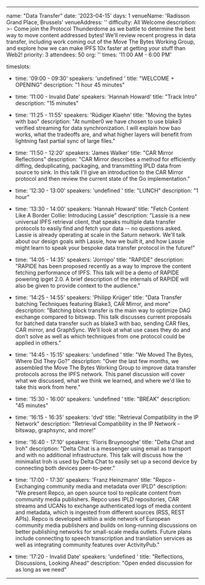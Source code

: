 ---

name: "Data Transfer"
date: '2023-04-15'
days: 1
venueName: 'Radisson Grand Place, Brussels'
venueAddress: ''
difficulty: All Welcome
description: >-
  Come join the Protocol Thunderdome as we battle to determine the best way to move content addressed bytes! We'll review recent progress in data transfer, including work coming out of the Move The Bytes Working Group, and explore how we can make IPFS 10x faster at getting your stuff than Web2!
priority: 3
attendees: 50
org: ''
times: '11:00 AM - 6:00 PM'

timeslots:
  - time: '09:00 - 09:30'
    speakers: 'undefined '
    title: "WELCOME + OPENING"
    description: "1 hour 45 minutes"

  - time: '11:00 - Invalid Date'
    speakers: 'Hannah Howard'
    title: "Track Intro"
    description: "15 minutes"

  - time: '11:25 - 11:55'
    speakers: 'Rüdiger Klaehn'
    title: "Moving the bytes with bao"
    description: "At number0 we have chosen to use blake3 verified streaming for data synchronization. I will explain how bao works, what the tradeoffs are, and what higher layers will benefit from lightning fast partial sync of large files."

  - time: '11:50 - 12:20'
    speakers: 'James Walker'
    title: "CAR Mirror Reflections"
    description: "CAR Mirror describes a method for efficiently diffing, deduplicating, packaging, and transmitting IPLD data from source to sink.  In this talk I'll give an introduction to the CAR Mirror protocol and then review the current state of the Go implementation."

  - time: '12:30 - 13:00'
    speakers: 'undefined '
    title: "LUNCH"
    description: "1 hour"

  - time: '13:30 - 14:00'
    speakers: 'Hannah Howard'
    title: "Fetch Content Like A Border Collie: Introducing Lassie"
    description: "Lassie is a new universal IPFS retrieval client, that speaks multiple data transfer protocols to easily find and fetch your data -- no questions asked. Lassie is already operating at scale in the Saturn network. We'll talk about our design goals with Lassie, how we built it, and how Lassie might learn to speak your bespoke data transfer protocol in the future!"

  - time: '14:05 - 14:35'
    speakers: 'Jorropo'
    title: "RAPIDE"
    description: "RAPIDE has been proposed recently as a way to improve the content fetching performance of IPFS. This talk will be a demo of RAPIDE powering ipget 2.0. A brief description of the internals of RAPIDE will also be given to provide context to the audience."

  - time: '14:25 - 14:55'
    speakers: 'Philipp Krüger'
    title: "Data Transfer batching Techniques featuring Blake3, CAR Mirror, and more"
    description: "Batching block transfer is the main way to optimize DAG exchange compared to bitswap.
This talk discusses current proposals for batched data transfer such as blake3 with bao, sending CAR files, CAR mirror, and GraphSync. We’ll look at what use cases they do and don’t solve as well as which techniques from one protocol could be applied in others."

  - time: '14:45 - 15:15'
    speakers: 'undefined '
    title: "We Moved The Bytes, Where Did They Go?"
    description: "Over the last few months, we assembled the Move The Bytes Working Group to improve data transfer protocols across the IPFS network. This panel discussion will cover what we discussed, what we think we learned, and where we'd like to take this work from here."

  - time: '15:30 - 16:00'
    speakers: 'undefined '
    title: "BREAK"
    description: "45 minutes"

  - time: '16:15 - 16:35'
    speakers: 'dvd'
    title: "Retrieval Compatibility in the IP Network"
    description: "Retrieval Compatibility in the IP Network - bitswap, graphsync, and more!"

  - time: '16:40 - 17:10'
    speakers: 'Floris Bruynooghe'
    title: "Delta Chat and Iroh"
    description: "Delta Chat is a messenger using email as transport and with no additional infrastructure.  This talk will discuss how the minimalist Iroh is used by Delta Chat to easily set up a second device by connecting both devices peer-to-peer."

  - time: '17:00 - 17:30'
    speakers: 'Franz Heinzmann'
    title: "Repco - Exchanging community media and metadata over IPLD"
    description: "We present Repco, an open source tool to replicate content from community media publishers. Repco uses IPLD repositories, CAR streams and UCANs to exchange authenticated logs of media content and metadata, which is ingested from different sources (RSS, REST APIs). Repco is developed within a wide network of European community media publishers and builds on long-running discussions on better publishing networks for small-scale media outlets. Future plans include connecting to speech transcription and translation services as well as integrating community features over ActivityPub."

  - time: '17:20 - Invalid Date'
    speakers: 'undefined '
    title: "Reflections, Discussions, Looking Ahead"
    description: "Open ended discussion for as long as we need"

---